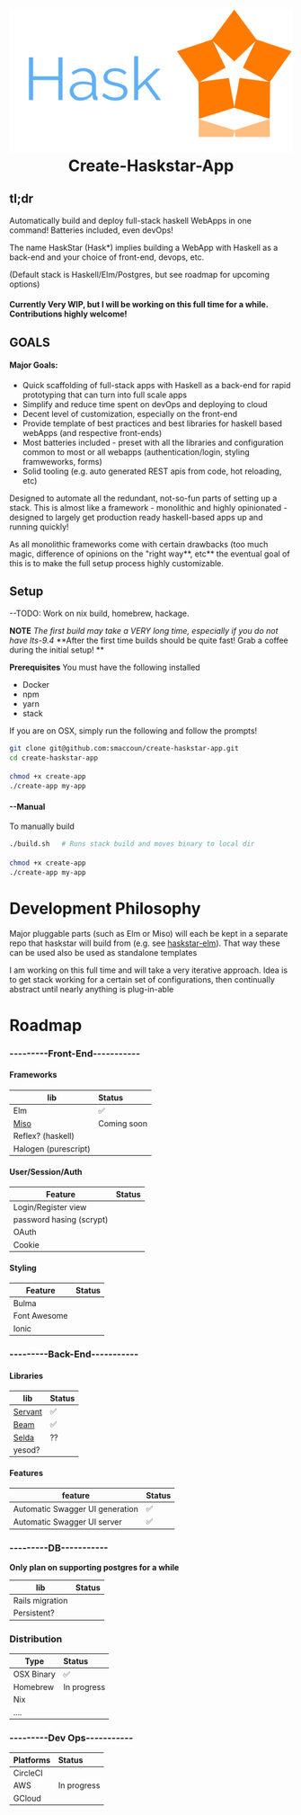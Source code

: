 <h1 align="center">
  <img src="./logo.png"/><br>
  Create-Haskstar-App 
</h1>



## tl;dr


Automatically build and deploy full-stack haskell WebApps in one command!
Batteries included, even devOps!

The name HaskStar (Hask*) implies building a WebApp with Haskell as a back-end and your choice of front-end, devops, etc.

(Default stack is Haskell/Elm/Postgres, but see roadmap for upcoming options)

#### Currently Very WIP, but I will be working on this full time for a while. Contributions highly welcome!


## GOALS

#### Major Goals:

- Quick scaffolding of full-stack apps with Haskell as a back-end for rapid prototyping that can turn into full scale apps
- Simplify and reduce time spent on devOps and deploying to cloud
- Decent level of customization, especially on the front-end
- Provide template of best practices and best libraries for haskell based webApps (and respective front-ends)
- Most batteries included - preset with all the libraries and configuration common to most or all webapps (authentication/login, styling framweworks, forms)
- Solid tooling (e.g. auto generated REST apis from code, hot reloading, etc)


Designed to automate all the redundant, not-so-fun parts of setting up a stack.
This is almost like a framework - monolithic and highly opinionated - 
designed to largely get production ready haskell-based apps up and running quickly!

As all monolithic frameworks come with certain drawbacks (too much magic, difference of opinions on the "right way**, etc**
the eventual goal of this is to make the full setup process highly customizable.


## Setup

--TODO: Work on nix build, homebrew, hackage.


**NOTE** *The first build may take a VERY long time, especially if you do not have lts-9.4*
**After the first time builds should be quite fast! Grab a coffee during the initial setup! **

**Prerequisites**
You must have the following installed

- Docker
- npm
- yarn
- stack




If you are on OSX, simply run the following and follow the prompts!
```bash
git clone git@github.com:smaccoun/create-haskstar-app.git
cd create-haskstar-app

chmod +x create-app
./create-app my-app
```

#### --Manual

To manually build
```bash
./build.sh   # Runs stack build and moves binary to local dir

chmod +x create-app
./create-app my-app
```

# Development Philosophy

Major pluggable parts (such as Elm or Miso) will each be kept in a separate repo
that haskstar will build from (e.g. see [haskstar-elm](https://github.com/smaccoun/haskstar-elm)). 
That way these can be used also be used as standalone templates

I am working on this full time and will take a very iterative approach. 
Idea is to get stack working for a certain set of configurations, then continually abstract until nearly anything is plug-in-able



# Roadmap

### ---------Front-End-----------

#### Frameworks
|   lib    | Status   |
|----------|:---------|
| Elm      |   ✅ 
| [Miso](https://github.com/dmjio/miso)  | Coming soon |
| Reflex? (haskell)    |          |
| Halogen (purescript)    |          |


#### User/Session/Auth

|   Feature | Status   |
|----------|:---------|
| Login/Register view |          |
| password hasing (scrypt) |      |
| OAuth     |      |
| Cookie    |      |

#### Styling

|   Feature | Status   |
|----------|:---------|
| Bulma |          |
| Font Awesome |      |
| Ionic |      |

### ---------Back-End-----------

#### Libraries
| lib                                                    | Status      |
|--------------------------------------------------------|-------------|
| [Servant](https://hackage.haskell.org/package/servant) | ✅          |
| [Beam](https://tathougies.github.io/beam/)             | ✅          |
| [Selda](https://selda.link/)   |  ?? 
| yesod?                                                 |             |

#### Features
| feature                          | Status      |
|--------------------------------------------------------|-------------|
| Automatic Swagger UI generation  | ✅          |
| Automatic Swagger UI server      | ✅          |




### ---------DB-----------

**Only plan on supporting postgres for a while**

|   lib    | Status   |
|----------|:---------|
| Rails migration |      |
| Persistent? |          |


### Distribution

|   Type   | Status   |
|----------|:---------|
| OSX Binary     |   ✅     |
| Homebrew | In progress   |
| Nix      |      |
| ....     |      |

### ---------Dev Ops-----------

|   Platforms | Status   |
|----------|:---------|
| CircleCI |          |
| AWS      |   In progress    |
| GCloud   |      |
